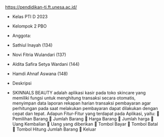 https://pendidikan-ti.ft.unesa.ac.id/

- Kelas PTI D 2023
- Kelompok 2 PBO
- Anggota:
- Sathiul Inayah (134)
- Novi Fitria Wulandari (137)
- Aldita Safira Setya Wardani (144)
- Hamdi Ahnaf Aswana (148)


- Deskripsi
- SKINNALS BEAUTY adalah aplikasi kasir pada toko skincare yang memiliki fungsi untuk menghitung transaksi secara otomatis, menyimpan data laporan rekapan harian transaksi pembayaran agar perhitungan pada saat melakukan pembayaran dapat dilakukan dengan cepat dan tepat.
Adapun Fitur-Fitur yang terdapat pada Aplikasi, yaitu:
	Pemilihan Barang
	Jumlah Barang
	Harga Barang
	Jumlah harga
	Uang Kembalian
	Uang yang diberikan
	Tombol Bayar
	Tombol Batal
	Tombol Hitung Jumlah Barang
	Keluar

